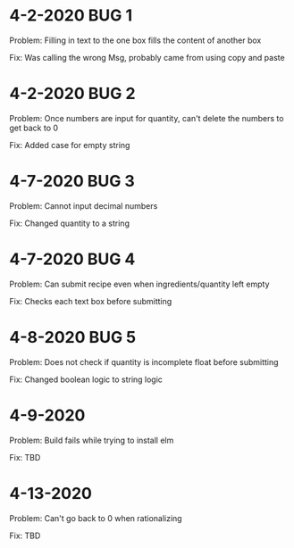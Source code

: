 
# 4-2-2020 BUG 1

Problem: Filling in text to the one box fills the content of another box

Fix: Was calling the wrong Msg, probably came from using copy and paste

# 4-2-2020 BUG 2

Problem: Once numbers are input for quantity, can't delete the numbers to get back to 0

Fix: Added case for empty string

# 4-7-2020 BUG 3

Problem: Cannot input decimal numbers

Fix: Changed quantity to a string

# 4-7-2020 BUG 4

Problem: Can submit recipe even when ingredients/quantity left empty

Fix: Checks each text box before submitting

# 4-8-2020 BUG 5

Problem: Does not check if quantity is incomplete float before submitting

Fix: Changed boolean logic to string logic

# 4-9-2020

Problem: Build fails while trying to install elm

Fix: TBD

# 4-13-2020

Problem: Can't go back to 0 when rationalizing

Fix: TBD



